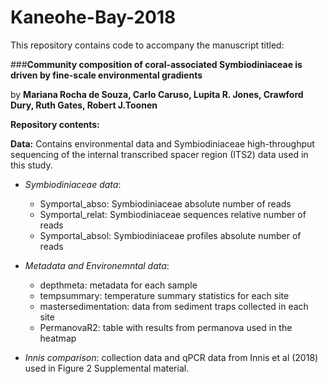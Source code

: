 # Kaneohe-Bay-2018
This repository contains code to accompany the manuscript titled:

###**Community composition of coral-associated Symbiodiniaceae is driven by fine-scale environmental gradients**

by **Mariana Rocha de Souza, Carlo Caruso, Lupita R. Jones, Crawford Dury, Ruth Gates, Robert J.Toonen**

**Repository contents:**

**Data:** 
Contains environmental data and Symbiodiniaceae high-throughput sequencing of the internal transcribed spacer region (ITS2) data used in this study. 
* *Symbiodiniaceae data*:
     * Symportal_abso: Symbiodiniaceae absolute number of reads
     * Symportal_relat: Symbiodiniaceae sequences relative number of reads
     * Symportal_absol: Symbiodiniaceae profiles absolute number of reads
     
* *Metadata and Environemntal data*: 
     * depthmeta: metadata for each sample
     * tempsummary: temperature summary statistics for each site
     * mastersedimentation: data from sediment traps collected in each site
     * PermanovaR2: table with results from permanova used in the heatmap
     
* *Innis comparison*: collection data and qPCR data from Innis et al (2018) used in Figure 2 Supplemental material. 





